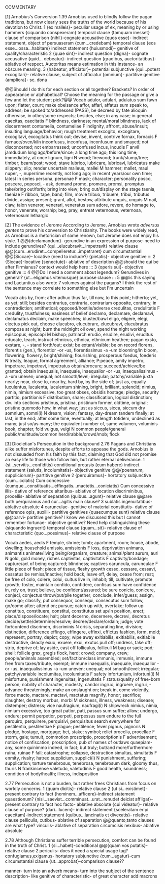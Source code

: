 COMMENTARY

[1] Arnobius's Conversion
1.39
Arnobius used to blindly follow the pagan traditions, but now clearly sees the truths of the world because of his devotion to Christ.
1
{ex malleis}- peculiar usage of ex, meaning by or using hammers
{siquando conspexeram} temporal clause
{tamquam inesset} clause of comparison
{nihil}-cognate accusative
{quos esse}- indirect statement, object of persuaseram
{cum...credebam} temporal clause
{eos esse...ossa...habitare} indirect statement
{huiusmodi}- genitive of quality/characteristic
2
{quae sint}- indirect question
{digna}- cognate accusative
{quid... debeatur}- indirect question
{gradibus, auctoritatibus}- ablative of respect. Auctoritas means estimation in this instance- an obscure meaning.
3
{habeatur, afficiatur}- potential subjunctive
{qui...potest excogitari}- relative clause, subject of afficiatur
{omnium}- partitive genitive
{ampliora}- sc. dona

@@Should I do this for each section or all together? Brackets? In order of appearance or alphabetical? Choose the meaning for the passage or give a few and let the student pick?@@
Vocab
adulor, adulari, adulatus sum	fawn upon; flatter, court; make obeisance
affor, affari, affatus sum speak to, address; be spoked to/addressed (PASS), be decreed by fate
alioquin	otherwise, in other/some respects; besides, else; in any case; in general
caecitas, caecitatis F	blindness, darkness; mental/moral blindness, lack of discernment
contumelia, contumeliae F	indignity, affront, abuse/insult; insulting language/behavior; rough treatment
excogito, excogitare, excogitavi, excogitatus	think out; devise, invent, contrive
fornax, fornacis F	furnace/oven/kiln
inconfusus, inconfusa, inconfusum	undismayed; not disconcerted; not embarrassed; unconfused
incus, incudis F	anvil
jamdudum	long ago/before/since; a long time ago; this long time; immediately, at once
lignum, ligni N	wood; firewood; trunk/stump/tree; timber; beam/post; wood; stave
lubrico, lubricare, lubricavi, lubricatus	make slippery; slip; render uncertain
malleus, mallei M	hammer; mallet, maul
nuper, -, nuperrime	recently, not long ago; in recent years/our own time; latest in series
persona, personae F	mask; character; personality
posco, poscere, poposci, -	ask, demand
promo, promere, promsi, promptus	take/bring out/forth; bring into view; bring out/display on the stage
taenia, taeniae F	ribbon, tape, band; film, movie
tribuo, tribuere, tribui, tributus	divide, assign; present; grant, allot, bestow, attribute
unguis, unguis M	nail, claw, talon
veneror, venerari, veneratus sum adore, revere, do homage to, honor, venerate; worship; beg, pray, entreat
veternosus, veternosa, veternosum	lethargic



[2] The evidence of Jerome
According to Jerome, Arnobius wrote *adversus gentes* to prove his conversion to Christianity. The books were widely read, as Arnobius is a rhetorician of some renown, but Jerome does not enjoy his style.
1
@@{declamandum}- gerundive in an expression of purpose-need to include gerundives?
{qui...elucubravit...impetravit} relative clause
@@{cum...erudiret...compelleretur...impetraret} cum circumstantial
@@{Siccae}- locative (need to include?)
{pietatis}- objective genitive
:::
2
{Siccae}-locative
{senectute}- ablative of description
@@should the qui be after Firmianus? context would help here
:::
3
{operis sui}- objective genitive
:::
4
@@Do I need a comment about legendum? Gerundives in general?
{ut...eligamus vitemusque} purpose clause
:::
5
@@is this saying and Lactantius also wrote 7 volumes against the pagans? I think the rest of the sentence may correlate to something else but I'm uncertain


Vocab
abs	by, from; after
adhuc	thus far, till now, to this point; hitherto; yet, as yet; still; besides
contrarius, contraria, contrarium	opposite, contrary, in contradiction; antithetical; opposed/hostile/adverse
credulitas, credulitatis F	credulity, trustfulness; easiness of belief
declamo, declamare, declamavi, declamatus	declaim, make speeches; bluster/bawl
eligo, eligere, elegi, electus	pick out, choose
elucubro, elucubrare, elucubravi, elucubratus	compose at night; burn the midnight oil over, spend the night working
episcopus, episcopi M	bishop; patriarch
erudio, erudire, erudivi, eruditus	educate, teach, instruct
ethnicus, ethnica, ethnicum	heathen; pagan
exsto, exstare, -, -	stand forth/out; exist; be extant/visible; be on record
florens, florentis (gen.), florentior -or -us, florentissimus -a -um	blooming/in bloom, flowering; flowery, bright/shining; flourishing, prosperous
foedus, foederis N	treaty, league, formal agreement, alliance; P:peace, amity
impetro, impetrare, impetravi, impetratus	obtain/procure; succeed/achieve/be granted; obtain
inaequalis, inaequale, inaequalior -or -us, inaequalissimus -a -um	uneven; unequal; not smooth/level; irregular; patchy/variable
juxta	nearly; near, close to, near by, hard by, by the side of; just as, equally
luculentus, luculenta, luculentum shining, bright, brilliant, splendid;
nimius, nimia, nimium	excessive, too great
obses, obsidis	hostage; pledge, security
partitio, partitionis F	distribution, share; classification, logical distinction; div. into sections
pristinus, pristina, pristinum	former, oldtime, original; pristine
quomodo	how, in what way; just as
siccus, sicca, siccum	dry
somnium, somni(i) N	dream, vision; fantasy, day-dream
tandem	finally; at last, in the end; after some time, eventually; at length
totidem, undeclined	as many; just so/as many; the equivalent number of, same
volumen, voluminis book, chapter, fold
vulgus, vulgi N	common people/general public/multitude/common herd/rabble/crowd/mob; flock

[3] Diocletian's Persecution in the background
2.76
Pagans and Christians alike suffer misfortunes, despite efforts to appease the gods. Arnobius is not dissuaded from his faith by this fact, claiming that God did not promise an easy life to those who follow him, but rather eternal deliverance.
1
{si...servitis...confiditis} conditional protasis
{eum habere} indirect statement
{salutis, incolumitatis}- objective genitive
@@{poenarum, suppliciorum}- partitive genitive
2
{perquiramus}- hortatory subjunctive
{cum...colatis} Cum concessive
{cumque...constituatis...effingatis...mactetis...coniciatis} Cum concessive
illis- dative of reference
altaribus- ablative of location
discriminibus, procellis- ablative of separation
{quibus...agunt}- relative clause
@@are both perquiramus and cur...agitis main clause?
3
sublatis ingenuitatibus- ablative absolute
4
carunculae- genitive of material
constitutis- dative of reference
opis, auxilii- partitive genitives
{quaecumque sunt} relative clause
@@parvi- partitive genitive? I know we discussed this but I cannot remember
fortunae- objective genitive? Need help distinguishing these
{siquando ingruerit} temporal clause
{quam...sit}- relative clause of characteristic
{quo...possimus}- relative clause of purpose


Vocab
aedes, aedis F	temple, shrine; tomb; apartment, room; house, abode, dwelling; household
amissio, amissionis F	loss, deprivation
animans, animantis	animate/living being/organism, creature; animal/plant
aurum, auri N	gold, gold money, riches
captivitas, captivitatis F	captivity/bondage; capture/act of being captured; blindness; captives
caruncula, carunculae F	little piece of flesh; piece of tissue, fleshy growth
cesso, cessare, cessavi, cessatus	be remiss/inactive; hold back, leave off, delay, cease from; rest; be free of
colo, colere, colui, cultus	live in, inhabit; till, cultivate, promote growth; foster, maintain
confido, confidere, confisus sum	have confidence in, rely on, trust; believe, be confident/assured; be sure
conicio, conicere, conjeci, conjectus	throw/put/pile together; conclude, infer/guess; assign, make go; classify, put
consequor, consequi, consecutus sum	follow, go/come after; attend on; pursue; catch up with, overtake; follow up
constituo, constituere, constitui, constitutus	set up/in position, erect; place/dispose/locate; halt; plant
decerno, decernere, decrevi, decretus	decide/settle/determine/resolve; decree/declare/ordain; judge; vote for/contend
discrimen, discriminis N	crisis, separating line, division; distinction, difference
effingo, effingere, effinxi, effictus	fashion, form, mold; represent, portray, depict; copy; wipe away
exitiabilis, exitiabilis, exitiabile	destructive, deadly
exuo, exuere, exui, exutus	pull off; undress, take off; strip, deprive of; lay aside, cast off
folliculus, folliculi M	bag or sack; pod; shell; follicle
grex, gregis	flock, herd; crowd; company, crew; people/animals assembled; set/faction/class
immunis, immunis, immune	free from taxes/tribute, exempt; immune
inaequalis, inaequale, inaequalior -or -us, inaequalissimus -a -um	uneven; unequal; not smooth/level; irregular; patchy/variable
incolumitas, incolumitatis F	safety
infortunium, infortuni(i) N	misfortune, punishment
ingenuitas, ingenuitatis F	status/quality of free-born person; nobility of character, modesty, candor
ingruo, ingruere, ingrui, -	advance threateningly; make an onslaught on; break in, come violently, force
macto, mactare, mactavi, mactatus	magnify, honor; sacrifice; slaughter, destroy
morbus, morbi M	sickness, illness, weakness; disease; distemper; distress; vice
naufragium, naufragi(i) N	shipwreck
nimius, nimia, nimium	excessive, too great
patior, pati, passus sum	suffer; allow; undergo, endure; permit
perpetior, perpeti, perpessus sum	endure to the full
perquiro, perquirere, perquisivi, perquisitus	search everywhere for
pestilentia, pestilentiae F	plague; pestilence; fever
pignus, pignoris N	pledge, hostage, mortgage; bet, stake; symbol; relict
procella, procellae F	storm, gale; tumult, commotion
proscriptio, proscriptionis F	advertisement; notice of confiscation; proscription, pub of names of outlaws
quaepiam- any, some
quinimmo	indeed, in fact; but truly; but/and more/furthermore
ruina, ruinae F	fall; catastrophe; collapse, destruction
simultas, simultatis F	enmity, rivalry; hatred
supplicium, supplici(i) N	punishment, suffering; supplication; torture
tenebrosus, tenebrosa, tenebrosum	dark, gloomy
thus, thuris N	frankincense
valetudo, valetudinis F	good health, soundness; condition of body/health; illness, indisposition


2.77
Persecution is not a burden, but rather frees Christians from focus on worldly concerns.
1
{quam dicitis}- relative clause
2
{ut si...existimet}-present contrary to fact
{hominem...afficere}-indirect statement
quaestionum?
{nisi...saeviat...comminuat...urat...renudet deiciat affligat}-present contrary to fact
hoc facto- ablative absolute
{cui videatur}- relative clause of purpose?
{dari...lucem}- indirect statement
{sceleratam eripi caecitam}-indirect statement
{quibus...lancinatis et divexatis}- relative clause
pelliculis, cutibus- ablative of separation
@@quanto,tanto clauses are what type?
vinculis- ablative of separation
circumcisis nexibus- ablative absolute

2.78
Although Christians suffer terrible persecution, comfort can be found in the truth of Christ.
1
{si...habet}-conditional
@@{quam vos putatis}-relative clause
2
periculis- does it need a special usage tag?
confugiamus,exigamus- hortatory subjunctive
{cum...agatur}-cum circumstantial clause
{ut...approbat}-comparison clause??



manner- turn into an adverb
means- turn into the subject of the sentence
description- like genitive of characteristic- of great character
add macrons
